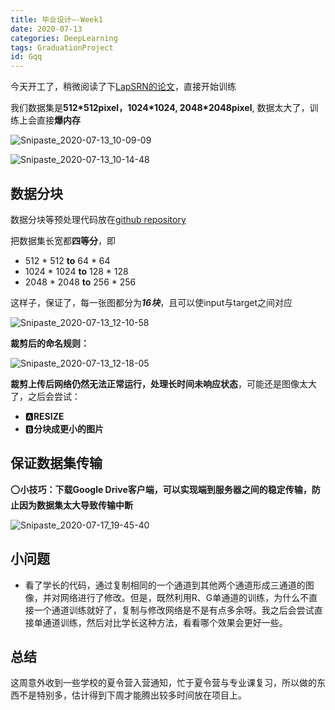 ```yaml
---
title: 毕业设计—-Week1
date: 2020-07-13
categories: DeepLearning 
tags: GraduationProject
id: Gqq
---
```




今天开工了，稍微阅读了下[LapSRN的论文](http://vllab.ucmerced.edu/wlai24/LapSRN/papers/cvpr17_LapSRN.pdf)，直接开始训练

我们数据集是**512\*512pixel，1024\*1024, 2048\*2048pixel**, 数据太大了，训练上会直接**爆内存**

![Snipaste_2020-07-13_10-09-09](https://tvax4.sinaimg.cn/large/005tpOh1gy1ggp4ioxlanj317u00w3yp.jpg)

![Snipaste_2020-07-13_10-14-48](https://tva3.sinaimg.cn/large/005tpOh1gy1ggp4kqw4onj30zg05yq41.jpg)



## 数据分块

数据分块等预处理代码放在[github repository](https://github.com/zhgqcn/GraduationProject/tree/master/Pretreatment)

把数据集长宽都**四等分**，即

- 512 \* 512  **to**  64 \* 64
- 1024 \* 1024  **to**  128 \* 128
- 2048 \* 2048 **to**  256 \*  256

这样子，保证了，每一张图都分为***16块***，且可以使input与target之间对应

![Snipaste_2020-07-13_12-10-58](https://tva2.sinaimg.cn/large/005tpOh1gy1ggp7x5rsdjj30pq0h8tbk.jpg)

**裁剪后的命名规则：**

![Snipaste_2020-07-13_12-18-05](https://tvax2.sinaimg.cn/large/005tpOh1gy1ggp84q2ou1j30dd07bjrz.jpg)

**裁剪上传后网络仍然无法正常运行，处理长时间未响应状态**，可能还是图像太大了，之后会尝试：

- 🅰**RESIZE**
- 🅱**分块成更小的图片**



## 保证数据集传输

⭕**小技巧：下载Google Drive客户端，可以实现端到服务器之间的稳定传输，防止因为数据集太大导致传输中断**

![Snipaste_2020-07-17_19-45-40](https://tva1.sinaimg.cn/large/005tpOh1gy1ggu7mrnpe5j30do069weo.jpg)





## 小问题

- 看了学长的代码，通过复制相同的一个通道到其他两个通道形成三通道的图像，并对网络进行了修改。但是，既然利用R、G单通道的训练，为什么不直接一个通道训练就好了，复制与修改网络是不是有点多余呀。我之后会尝试直接单通道训练，然后对比学长这种方法，看看哪个效果会更好一些。



## 总结

​		这周意外收到一些学校的夏令营入营通知，忙于夏令营与专业课复习，所以做的东西不是特别多，估计得到下周才能腾出较多时间放在项目上。

